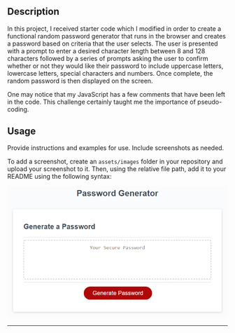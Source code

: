 # <Random-Password-Generator>

## Description
In this project, I received starter code which I  modified in order to create a functional random password generator that runs in the browser and creates a password based on criteria that the user selects.  The user is presented with a prompt to enter a desired  character length between 8 and 128 characters followed by a series of prompts asking the user to confirm whether or not they would like their password  to include uppercase letters, lowercase letters, special characters and numbers.  Once complete, the random password is then displayed on the screen. 

One may notice that my JavaScript has a few comments that have been left in the code. This challenge certainly taught me the importance of pseudo-coding.  


## Usage

Provide instructions and examples for use. Include screenshots as needed.

To add a screenshot, create an `assets/images` folder in your repository and upload your screenshot to it. Then, using the relative file path, add it to your README using the following syntax:

![screenshot of random password generator application](img/03-javascript-homework-demo.png)



---
